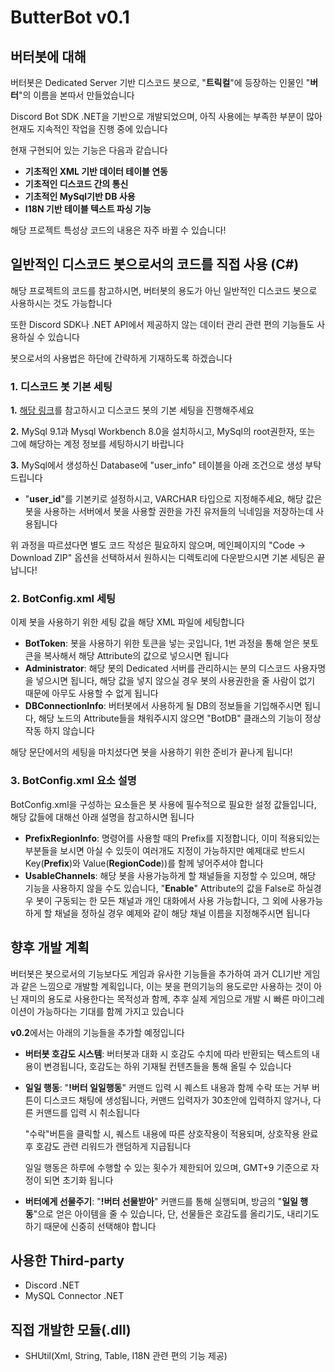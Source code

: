 
# ButterBot v0.1

## 버터봇에 대해
버터봇은 Dedicated Server 기반 디스코드 봇으로, "**트릭컬**"에 등장하는 인물인 "**버터**"의 이름을 본따서 만들었습니다

Discord Bot SDK .NET을 기반으로 개발되었으며, 아직 사용에는 부족한 부분이 많아 현재도 지속적인 작업을 진행 중에 있습니다

현재 구현되어 있는 기능은 다음과 같습니다
+ **기초적인 XML 기반 데이터 테이블 연동**
+ **기초적인 디스코드 간의 통신**
+ **기초적인 MySql기반 DB 사용**
+ **I18N 기반 테이블 텍스트 파싱 기능**

해당 프로젝트 특성상 코드의 내용은 자주 바뀔 수 있습니다!

## 일반적인 디스코드 봇으로서의 코드를 직접 사용 (C#)
해당 프로젝트의 코드를 참고하시면, 버터봇의 용도가 아닌 일반적인 디스코드 봇으로 사용하시는 것도 가능합니다

또한 Discord SDK나 .NET API에서 제공하지 않는 데이터 관리 관련 편의 기능들도 사용하실 수 있습니다

봇으로서의 사용법은 하단에 간략하게 기재하도록 하겠습니다

### **1. 디스코드 봇 기본 세팅**
**1.** [해당 링크](https://docs.discordnet.dev/guides/getting_started/installing.html)를 참고하시고 디스코드 봇의 기본 세팅을 진행해주세요

**2.** MySql 9.1과 Mysql Workbench 8.0을 설치하시고, MySql의 root권한자, 또는 그에 해당하는 계정 정보를 세팅하시기 바랍니다

**3.** MySql에서 생성하신 Database에 "user_info" 테이블을 아래 조건으로 생성 부탁드립니다
+ "**user_id**"를 기본키로 설정하시고, VARCHAR 타입으로 지정해주세요, 해당 값은 봇을 사용하는 서버에서 봇을 사용할 권한을 가진 유저들의 닉네임을 저장하는데 사용됩니다

위 과정을 따르셨다면 별도 코드 작성은 필요하지 않으며, 메인페이지의 "Code →
Download ZIP" 옵션을 선택하셔서 원하시는 디렉토리에 다운받으시면 기본 세팅은 끝납니다!

### **2. BotConfig.xml 세팅**
이제 봇을 사용하기 위한 세팅 값을 해당 XML 파일에 세팅합니다
+ **BotToken**: 봇을 사용하기 위한 토큰을 넣는 곳입니다, 1번 과정을 통해 얻은 봇토큰을 복사해서 해당 Attribute의 값으로 넣으시면 됩니다
+ **Administrator**: 해당 봇의 Dedicated 서버를 관리하시는 분의 디스코드 사용자명을 넣으시면 됩니다, 해당 값을 넣지 않으실 경우 봇의 사용권한을 줄 사람이 없기 때문에 아무도 사용할 수 없게 됩니다
+ **DBConnectionInfo**: 버터봇에서 사용하게 될 DB의 정보들을 기입해주시면 됩니다, 해당 노드의 Attribute들을 채워주시지 않으면 "BotDB" 클래스의 기능이 정상작동 하지 않습니다

해당 문단에서의 세팅을 마치셨다면 봇을 사용하기 위한 준비가 끝나게 됩니다!

### **3. BotConfig.xml 요소 설명**
BotConfig.xml을 구성하는 요소들은 봇 사용에 필수적으로 필요한 설정 값들입니다, 해당 값들에 대해선 아래 설명을 참고하시면 됩니다
+ **PrefixRegionInfo**: 명령어를 사용할 때의 Prefix를 지정합니다, 이미 적용되있는 부분들을 보시면 아실 수 있듯이 여러개도 지정이 가능하지만 예제대로 반드시 Key(**Prefix**)와 Value(**RegionCode**))를 함께 넣어주셔야 합니다
+ **UsableChannels**: 해당 봇을 사용가능하게 할 채널들을 지정할 수 있으며, 해당 기능을 사용하지 않을 수도 있습니다, "**Enable**" Attribute의 값을 False로 하실경우 봇이 구동되는 한 모든 채널과 개인 대화에서 사용 가능합니다, 그 외에 사용가능하게 할 채널을 정하실 경우 예제와 같이 해당 채널 이름을 지정해주시면 됩니다


## 향후 개발 계획
버터봇은 봇으로서의 기능보다도 게임과 유사한 기능들을 추가하여 과거 CLI기반 게임과 같은 느낌으로 개발할 계획입니다, 이는 봇을 편의기능의 용도로만 사용하는 것이 아닌 재미의 용도로 사용한다는 목적성과 함께, 추후 실제 게임으로 개발 시 빠른 마이그레이션이 가능하다는 기대를 함께 가지고 있습니다

**v0.2**에서는 아래의 기능들을 추가할 예정입니다
+ **버터봇 호감도 시스템**: 버터봇과 대화 시 호감도 수치에 따라 반환되는 텍스트의 내용이 변경됩니다, 호감도는 하위 기재될 컨텐츠들을 통해 올릴 수 있습니다
+ **일일 행동**: "**!버터 일일행동**" 커맨드 입력 시 퀘스트 내용과 함께 수락 또는 거부 버튼이 디스코드 채팅에 생성됩니다,  커맨드 입력자가 30초안에 입력하지 않거나, 다른 커맨드를 입력 시 취소됩니다

    "수락"버튼을 클릭할 시, 퀘스트 내용에 따른 상호작용이 적용되며, 상호작용 완료 후 호감도 관련 리워드가 랜덤하게 지급됩니다

    일일 행동은 하루에 수행할 수 있는 횟수가 제한되어 있으며, GMT+9 기준으로 자정이 되면 초기화 됩니다

+ **버터에게 선물주기**: "**!버터 선물받아**" 커맨드를 통해 실행되며, 방금의 "**일일 행동**"으로 얻은 아이템을 줄 수 있습니다, 단, 선물들은 호감도를 올리기도, 내리기도 하기 때문에 신중히 선택해야 합니다

## 사용한 Third-party
+ Discord .NET
+ MySQL Connector .NET

## 직접 개발한 모듈(.dll)
+ SHUtil(Xml, String, Table, I18N 관련 편의 기능 제공)
